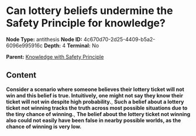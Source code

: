 # Can lottery beliefs undermine the Safety Principle for knowledge?

**Node Type:** antithesis
**Node ID:** 4c670d70-2d25-4409-b5a2-6096e995916c
**Depth:** 4
**Terminal:** No

**Parent:** [Knowledge with Safety Principle](knowledge-with-safety-principle-synthesis-36cb0228-2d5a-4aa3-87ba-01c1622dfdc5.md)

## Content

**Consider a scenario where someone believes their lottery ticket will not win and this belief is true. Intuitively, one might not say they know their ticket will not win despite high probability.**, **Such a belief about a lottery ticket not winning tracks the truth across most possible situations due to the tiny chance of winning.**, **The belief about the lottery ticket not winning also could not easily have been false in nearby possible worlds, as the chance of winning is very low.**
